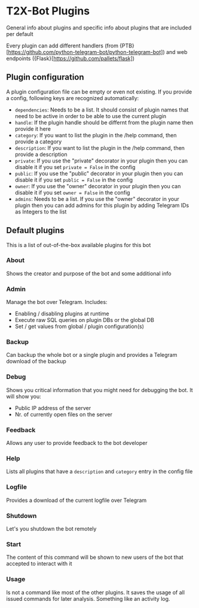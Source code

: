 # T2X-Bot Plugins
General info about plugins and specific info about plugins that are included per default

Every plugin can add different handlers (from {PTB}[https://github.com/python-telegram-bot/python-telegram-bot]) and web endpoints ({Flask}[https://github.com/pallets/flask])

## Plugin configuration
A plugin configuration file can be empty or even not existing. If you provide a config, following keys are recognized automatically:

- `dependencies`: Needs to be a list. It should consist of plugin names that need to be active in order to be able to use the current plugin
- `handle`: If the plugin handle should be differnt from the plugin name then provide it here
- `category`: If you want to list the plugin in the /help command, then provide a category
- `description`: If you want to list the plugin in the /help command, then provide a description
- `private`: If you use the "private" decorator in your plugin then you can disable it if you set `private = False` in the config
- `public`: If you use the "public" decorator in your plugin then you can disable it if you set `public = False` in the config
- `owner`: If you use the "owner" decorator in your plugin then you can disable it if you set `owner = False` in the config
- `admins`: Needs to be a list. If you use the "owner" decorator in your plugin then you can add admins for this plugin by adding Telegram IDs as Integers to the list

## Default plugins
This is a list of out-of-the-box available plugins for this bot

### About
Shows the creator and purpose of the bot and some additional info

### Admin
Manage the bot over Telegram. Includes:
- Enabling / disabling plugins at runtime
- Execute raw SQL queries on plugin DBs or the global DB
- Set / get values from global / plugin configuration(s)

### Backup
Can backup the whole bot or a single plugin and provides a Telegram download of the backup

### Debug
Shows you critical information that you might need for debugging the bot. It will show you:
- Public IP address of the server
- Nr. of currently open files on the server

### Feedback
Allows any user to provide feedback to the bot developer

### Help
Lists all plugins that have a `description` and `category` entry in the config file

### Logfile
Provides a download of the current logfile over Telegram

### Shutdown
Let's you shutdown the bot remotely

### Start
The content of this command will be shown to new users of the bot that accepted to interact with it

### Usage
Is not a command like most of the other plugins. It saves the usage of all issued commands for later analysis. Something like an activity log.